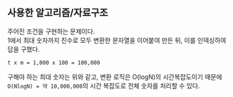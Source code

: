 ## 사용한 알고리즘/자료구조

주어진 조건을 구현하는 문제이다.  
1에서 최대 숫자까지 진수로 모두 변환한 문자열을 이어붙여 만든 뒤, 이를 인덱싱하여 답을 구했다.

```
t x m = 1,000 x 100 = 100,000
```

구해야 하는 최대 숫자는 위와 같고, 변환 로직은 O(logN)의 시간복잡도이기 때문에  
`O(NlogN) = 약 10,000,000`의 시간 복잡도로 전체 숫자를 처리할 수 있다.
